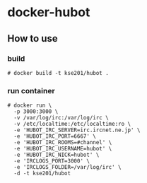 # docker-hubot

## How to use
### build
```
# docker build -t kse201/hubot .
```
### run container
```
# docker run \
  -p 3000:3000 \
  -v /var/log/irc:/var/log/irc \
  -v /etc/localtime:/etc/localtime:ro \
  -e 'HUBOT_IRC_SERVER=irc.ircnet.ne.jp' \
  -e 'HUBOT_IRC_PORT=6667' \
  -e 'HUBOT_IRC_ROOMS=#channel' \
  -e 'HUBOT_IRC_USERNAME=hubot' \
  -e 'HUBOT_IRC_NICK=hubot' \
  -e 'IRCLOGS_PORT=3000' \
  -e 'IRCLOGS_FOLDER=/var/log/irc' \
  -d -t kse201/hubot
```
